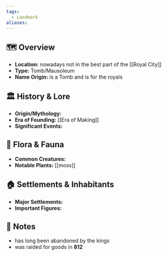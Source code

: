 ```yaml
---
tags:
  - Landmark
aliases:
---
```


## 🗺️ Overview
- **Location:** nowadays not in the best part of the [[Royal City]]
- **Type:** Tomb/Mausoleum
- **Name Origin:** is a Tomb and is for the royals
## 🏛️ History & Lore
- **Origin/Mythology:** 
- **Era of Founding:**  [[Era of Making]]
- **Significant Events:** 
## 🌿 Flora & Fauna
- **Common Creatures:** 
- **Notable Plants:** [[moss]]
## 🏠 Settlements & Inhabitants
- **Major Settlements:** 
- **Important Figures:** 
## 📜 Notes
- has long been abandoned by the kings
- was raided for goods in **812**
